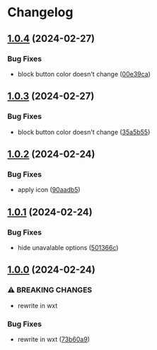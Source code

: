 # Changelog

## [1.0.4](https://github.com/ookkoouu/twitch-chat-mask/compare/v1.0.3...v1.0.4) (2024-02-27)


### Bug Fixes

* block button color doesn't change ([00e39ca](https://github.com/ookkoouu/twitch-chat-mask/commit/00e39ca9c7e87e78ac682c9cd92806978e2b0e77))

## [1.0.3](https://github.com/ookkoouu/twitch-chat-mask/compare/v1.0.2...v1.0.3) (2024-02-27)


### Bug Fixes

* block button color doesn't change ([35a5b55](https://github.com/ookkoouu/twitch-chat-mask/commit/35a5b55d15b4aab4c55da932999566929326d651))

## [1.0.2](https://github.com/ookkoouu/twitch-chat-mask/compare/v1.0.1...v1.0.2) (2024-02-24)


### Bug Fixes

* apply icon ([90aadb5](https://github.com/ookkoouu/twitch-chat-mask/commit/90aadb50b0c2fedee9875a62ca50c23258d7972a))

## [1.0.1](https://github.com/ookkoouu/twitch-chat-mask/compare/v1.0.0...v1.0.1) (2024-02-24)


### Bug Fixes

* hide unavalable options ([501366c](https://github.com/ookkoouu/twitch-chat-mask/commit/501366ce6248ed0c81dbac9fdc9a5f7527878717))

## [1.0.0](https://github.com/ookkoouu/twitch-chat-mask/compare/v0.3.1...v1.0.0) (2024-02-24)


### ⚠ BREAKING CHANGES

* rewrite in wxt

### Bug Fixes

* rewrite in wxt ([73b60a9](https://github.com/ookkoouu/twitch-chat-mask/commit/73b60a92f56076b3aa91519a53c6afebc9f72aec))
